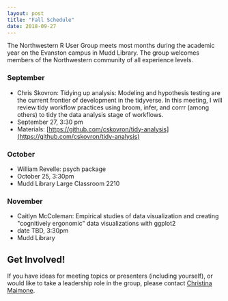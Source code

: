 ```yaml
---
layout: post
title: "Fall Schedule"
date: 2018-09-27
---
```


The Northwestern R User Group meets most months during the academic year on the Evanston campus in Mudd Library.  The group welcomes members of the Northwestern community of all experience levels. 

### September
- Chris Skovron: Tidying up analysis: Modeling and hypothesis testing are the current frontier of development in the tidyverse. In this meeting, I will review tidy workflow practices using broom, infer, and corrr (among others) to tidy the data analysis stage of workflows. 
- September 27, 3:30 pm
- Materials: [https://github.com/cskovron/tidy-analysis](https://github.com/cskovron/tidy-analysis)

### October
- William Revelle: psych package
- October 25, 3:30pm
- Mudd Library Large Classroom 2210

### November
- Caitlyn McColeman: Empirical studies of data visualization and creating "cognitively ergonomic" data visualizations with ggplot2
- date TBD, 3:30pm
- Mudd Library

## Get Involved!

If you have ideas for meeting topics or presenters (including yourself), or would like to take a leadership role in the group, please contact [Christina Maimone](mailto:christina.maimone@northwestern.edu).
